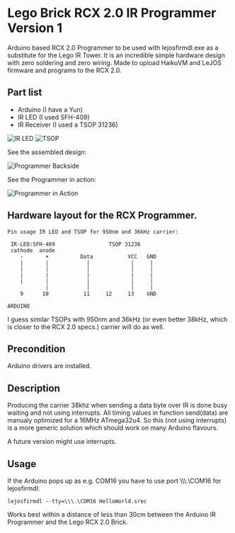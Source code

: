 Lego Brick RCX 2.0 IR Programmer Version 1
================

Arduino based RCX 2.0 Programmer to be used with lejosfirmdl.exe as a substitute for the Lego IR Tower. It is an incredible simple hardware design with zero soldering and zero wiring. Made to upload HaikuVM and LeJOS firmware and programs to the RCX 2.0.

Part list
-----------
* Arduino (I have a Yun)
* IR LED (I used SFH-409)
* IR Receiver (I used a TSOP 31236)

![IR LED](http://www.conrad.de/medias/global/ce/1000_1999/1500/1540/1543/154380_BB_00_FB.EPS_250.jpg)
![TSOP](http://elcodis.com/photos/15/68/156835/vishaysemitsop38238_sml.jpg)

See the assembled design:

![Programmer Backside](http://haiku-vm.sourceforge.net/images/ArdPro1-back.png)

See the Programmer in action:

![Programmer in Action](http://haiku-vm.sourceforge.net/images/ArdPro1-action.png)

Hardware layout for the RCX Programmer.
---------------------

```
Pin usage IR LED and TSOP for 950nm and 36kHz carrier:

 IR-LED:SFH-409                 TSOP 31236
 cathode  anode
    -       +          Data           VCC   GND
    |       |            |             |     |
    |       |            |             |     |
    |       |            |             |     |
    |       |            |             |     |
            |            |             |     |
    9      10           11     12     13    GND

ARDUINO
```
I guess similar TSOPs with 950nm and 36kHz (or even better 38kHz, which is closer to the RCX 2.0 specs.) carrier will do as well.

Precondition
---------------------
Arduino drivers are installed.


Description
-----
Producing the carrier 38khz when sending
a data byte over IR is done busy waiting and not using interrupts.
All timing values in function send(data) are manualy optimized for
a 16MHz ATmega32u4. So this (not using interrupts) is a more 
generic solution which should work on many Arduino flavours.

A future version might use interrupts.

Usage
-----
If the Arduino pops up as e.g. COM16 you have to use port \\\\\\.\COM16 for lejosfirmdl:
```
lejosfirmdl --tty=\\\.\COM16 HelloWorld.srec
```

Works best within a distance of less than 30cm between the Arduino IR Programmer and the Lego RCX 2.0 Brick.



